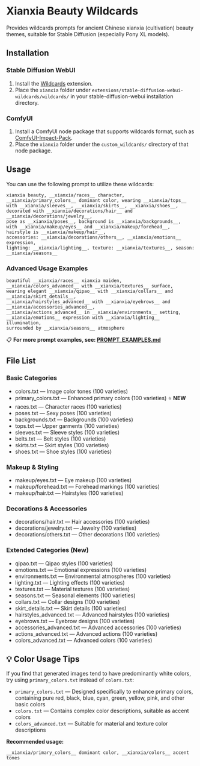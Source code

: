 # Xianxia Beauty Wildcards

Provides wildcards prompts for ancient Chinese xianxia (cultivation) beauty themes, suitable for Stable Diffusion (especially Pony XL models).

## Installation

### Stable Diffusion WebUI

1. Install the [Wildcards](https://github.com/AUTOMATIC1111/stable-diffusion-webui-wildcards) extension.
2. Place the `xianxia` folder under `extensions/stable-diffusion-webui-wildcards/wildcards/` in your stable-diffusion-webui installation directory.

### ComfyUI

1. Install a ComfyUI node package that supports wildcards format, such as [ComfyUI-Impact-Pack](https://github.com/ltdrdata/ComfyUI-Impact-Pack).
2. Place the `xianxia` folder under the `custom_wildcards/` directory of that node package.

## Usage

You can use the following prompt to utilize these wildcards:

```
xianxia beauty, __xianxia/races__ character, __xianxia/primary_colors__ dominant color, wearing __xianxia/tops__ with __xianxia/sleeves__, __xianxia/skirts__, __xianxia/shoes__,
decorated with __xianxia/decorations/hair__ and __xianxia/decorations/jewelry__,
pose as __xianxia/poses__, background is __xianxia/backgrounds__,
with __xianxia/makeup/eyes__ and __xianxia/makeup/forehead__, hairstyle is __xianxia/makeup/hair__,
accessories: __xianxia/decorations/others__, __xianxia/emotions__ expression,
lighting: __xianxia/lighting__, texture: __xianxia/textures__, season: __xianxia/seasons__
```

### Advanced Usage Examples

```
beautiful __xianxia/races__ xianxia maiden, __xianxia/colors_advanced__ with __xianxia/textures__ surface,
wearing elegant __xianxia/qipao__ with __xianxia/collars__ and __xianxia/skirt_details__,
__xianxia/hairstyles_advanced__ with __xianxia/eyebrows__ and __xianxia/accessories_advanced__,
__xianxia/actions_advanced__ in __xianxia/environments__ setting,
__xianxia/emotions__ expression with __xianxia/lighting__ illumination,
surrounded by __xianxia/seasons__ atmosphere
```

📋 **For more prompt examples, see: [PROMPT_EXAMPLES.md](PROMPT_EXAMPLES.md)**

## File List

### Basic Categories
- colors.txt — Image color tones (100 varieties)
- primary_colors.txt — Enhanced primary colors (100 varieties) ⭐ **NEW** 
- races.txt — Character races (100 varieties)
- poses.txt — Sexy poses (100 varieties)
- backgrounds.txt — Backgrounds (100 varieties)
- tops.txt — Upper garments (100 varieties)
- sleeves.txt — Sleeve styles (100 varieties)
- belts.txt — Belt styles (100 varieties)
- skirts.txt — Skirt styles (100 varieties)
- shoes.txt — Shoe styles (100 varieties)

### Makeup & Styling
- makeup/eyes.txt — Eye makeup (100 varieties)
- makeup/forehead.txt — Forehead markings (100 varieties)
- makeup/hair.txt — Hairstyles (100 varieties)

### Decorations & Accessories
- decorations/hair.txt — Hair accessories (100 varieties)
- decorations/jewelry.txt — Jewelry (100 varieties)
- decorations/others.txt — Other decorations (100 varieties)

### Extended Categories (New)
- qipao.txt — Qipao styles (100 varieties)
- emotions.txt — Emotional expressions (100 varieties)
- environments.txt — Environmental atmospheres (100 varieties)
- lighting.txt — Lighting effects (100 varieties)
- textures.txt — Material textures (100 varieties)
- seasons.txt — Seasonal elements (100 varieties)
- collars.txt — Collar designs (100 varieties)
- skirt_details.txt — Skirt details (100 varieties)
- hairstyles_advanced.txt — Advanced hairstyles (100 varieties)
- eyebrows.txt — Eyebrow designs (100 varieties)
- accessories_advanced.txt — Advanced accessories (100 varieties)
- actions_advanced.txt — Advanced actions (100 varieties)
- colors_advanced.txt — Advanced colors (100 varieties)

## 💡 Color Usage Tips

If you find that generated images tend to have predominantly white colors, try using `primary_colors.txt` instead of `colors.txt`:

- `primary_colors.txt` — Designed specifically to enhance primary colors, containing pure red, black, blue, cyan, green, yellow, pink, and other basic colors
- `colors.txt` — Contains complex color descriptions, suitable as accent colors
- `colors_advanced.txt` — Suitable for material and texture color descriptions

**Recommended usage:**
```
__xianxia/primary_colors__ dominant color, __xianxia/colors__ accent tones
```

